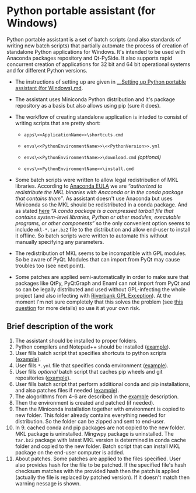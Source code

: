 # Python portable assistant (for Windows)


Python portable assistant is a set of batch scripts (and also standards of writing new batch scripts) that partially automate the process of creation of standalone Python applications for Windows. It's intended to be used with Anaconda packages repository and Qt-PySide. It also supports rapid concurrent creation of applications for 32 bit and 64 bit operational systems and for different Python versions. 

- The instructions of setting up are given in [__Setting up Python portable assistant (for Windows).md][setup].

- The assistant uses Miniconda Python distribution and it's package repository as a basis but also allows using pip (sure it does).

- The workflow of creating standalone application is inteded to consist of writing scripts that are pretty short:
    
    - `apps\<<ApplicationName>>\shortcuts.cmd`
	
    - `envs\<<PythonEnvironmentName>>\<<PythonVersion>>.yml`
	
    - `envs\<<PythonEnvironmentName>>\download.cmd` *(optional)*
	
    - `envs\<<PythonEnvironmentName>>\install.cmd`

- Some batch scripts were written to allow legal redistribution of MKL libraries. According to [Anaconda EULA](https://docs.continuum.io/anaconda/eula) we are *“authorized to redistribute the MKL binaries with Anaconda or in the conda package that contains them”*. As assistant doesn't use Anaconda but uses Miniconda so the MKL should be redistributed in a conda package. And as stated [here](http://conda.pydata.org/docs/intro.html) *“A conda package is a compressed tarball file that contains system-level libraries, Python or other modules, executable programs, or other components”* so the only convenient option seems to include `mkl-*.tar.bz2` file to the distribution and allow end-user to install it offline. So batch scripts were written to automate this without manually specifying any parameters.

- The redistribution of MKL seems to be incompatible with GPL modules. So be aware of PyQt. Modules that can import from PyQt may cause troubles too (see next point).

- Some patches are applied semi-automatically in order to make sure that packages like QtPy, PyQtGraph and Enaml can not import from PyQt and so can be legally distributed and used without GPL-infecting the whole project (and also infecting with [Riverbank GPL Exception](https://github.com/cms-externals/pyqt/blob/master/GPL_EXCEPTION.TXT)). At the moment I'm not sure completely that this solves the problem (see [this question](http://kiwi0fruit.tumblr.com/post/145394097575) for more details) so use it at your own risk.


## Brief description of the work

1. The assistant should be installed to proper folders.
2. Python compilers and Notepad++ should be installed ([example][setup]). 
3. User fills batch script that specifies shortcuts to python scripts ([example][shortcuts]).
4. User fills `*.yml` file that specifies conda environment ([example][enaml_test_yml]).
5. User fills *optional* batch script that caches pip wheels and git repositories ([example][enaml_test_download]).
6. User fills batch script that perform additional conda and pip installations, and also patches files if needed ([example][enaml_test_install]).
7. The alogorithms from 4-6 are described in the [example][enaml_test_information] description. 
8. Then the environment is created and patched (if needed).
9. Then the Miniconda installation together with environment is copied to new folder. This folder already contains everything needed for distribution. So the folder can be zipped and sent to end-user.
10. In 9. cached conda and pip packages are not copied to the new folder. MKL package is uninstalled. Mingwpy package is uninstalled. The `tar.bz2` package with latest MKL version is determined in conda cache folder and copied to the new folder. Batch script that can install MKL package on the end-user computer is added.
11. About patches. Some patches are applied to the files specified. User also provides hash for the file to be patched. If the specified file's hash checksum matches with the provided hash then the patch is applied (actually the file is replaced by patched version). If it doesn't match then warning nessage is shown.


[setup]: https://github.com/kiwi0fruit/python-portable-assistant/blob/master/__Setting%20up%20Python%20portable%20assistant%20(for%20Windows).md
[shortcuts]: https://github.com/kiwi0fruit/python-portable-assistant/blob/master/apps/pyqtgraph2enaml/shortcuts.cmd
[enaml_test_yml]: https://github.com/kiwi0fruit/python-portable-assistant/blob/master/envs/enaml_test/py27.yml
[enaml_test_download]: https://github.com/kiwi0fruit/python-portable-assistant/blob/master/envs/enaml_test/download.cmd
[enaml_test_install]: https://github.com/kiwi0fruit/python-portable-assistant/blob/master/envs/enaml_test/install.cmd
[enaml_test_information]: https://github.com/kiwi0fruit/python-portable-assistant/blob/master/envs/enaml_test/information.md

